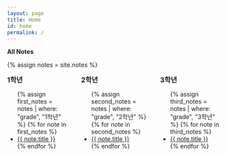 ```yaml
---
layout: page
title: Home
id: home
permalink: /
---
```


<strong>All Notes</strong>

{% assign notes = site.notes %}

<div class=final-wrapper>
  <div class="grade-wrapper">
    <strong class="title-text">1학년</strong>
    <ul>
      {% assign first_notes = notes | where: "grade", "1학년" %}
      {% for note in first_notes %}
        <li>
          <a class="internal-link" href="{{ site.baseurl }}{{ note.url }}">{{ note.title }}</a>
        </li>
      {% endfor %}
    </ul>
  </div>
  <div class="grade-wrapper">
    <strong class="title-text">2학년</strong>
    <ul>
      {% assign second_notes = notes | where: "grade", "2학년" %}
      {% for note in second_notes %}
        <li>
          <a class="internal-link" href="{{ site.baseurl }}{{ note.url }}">{{ note.title }}</a>
        </li>
      {% endfor %}
    </ul>

  </div>
  <div class="grade-wrapper">
    <strong class="title-text">3학년</strong>
    <ul>
      {% assign third_notes = notes | where: "grade", "3학년" %}
       {% for note in third_notes %}
          <li>
            <a class="internal-link" href="{{ site.baseurl }}{{ note.url }}">{{ note.title }}</a>
          </li>
      {% endfor %}
    </ul>
  </div>
</div>

<style>
  .wrapper {
    max-width: 46em;
  }
  .final-wrapper {
    display : flex;
    align-items : center;
    justify-content : center;
    gap : 30px;

  }
  .grade-wrapper {

  }
  .title-text {
    font-size : 16px;
  }
</style>
